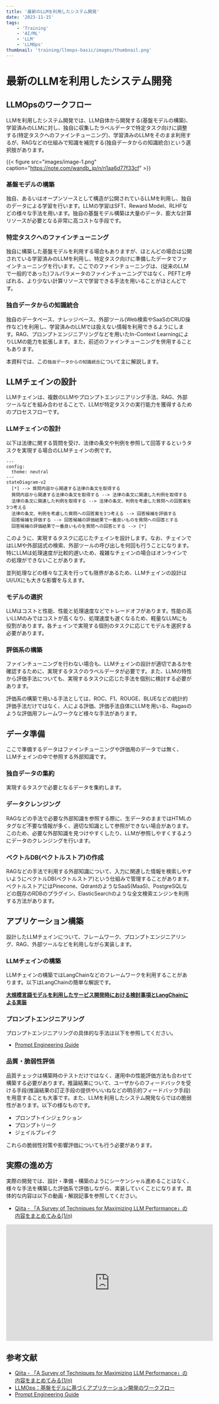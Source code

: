 ```yaml
---
title: '最新のLLMを利用したシステム開発'
date: '2023-11-15'
tags:
    - 'Training'
    - 'AI/ML'
    - 'LLM'
    - 'LLMOps'
thumbnail: 'training/llmops-basic/images/thumbnail.png'
---
```


# 最新のLLMを利用したシステム開発

## LLMOpsのワークフロー

LLMを利用したシステム開発では、LLM自体から開発する(基盤モデルの構築)、学習済みのLLMに対し、独自に収集したラベルデータで特定タスク向けに調整する(特定タスクへのファインチューニング)、学習済みのLLMをそのまま利用するが、RAGなどの仕組みで知識を補完する(独自データからの知識統合)という選択肢があります。

{{< figure src="images/image-1.png" caption="https://note.com/wandb_jp/n/n1aa6d77f33cf" >}}

### 基盤モデルの構築

独自、あるいはオープンソースとして構造が公開されているLLMを利用し、独自のデータによる学習を行います。LLMの学習はSFT、Reward Model、RLHFなどの様々な手法を用います。独自の基盤モデル構築は大量のデータ、膨大な計算リソースが必要となる非常に高コストな手段です。

### 特定タスクへのファインチューニング

独自に構築した基盤モデルを利用する場合もありますが、ほとんどの場合は公開されている学習済みのLLMを利用し、特定タスク向けに準備したデータでファインチューニングを行います。ここでのファインチューニングは、(従来のLLMで一般的であった)フルパラメータのファインチューニングではなく、PEFTと呼ばれる、より少ない計算リソースで学習できる手法を用いることがほとんどです。

### 独自データからの知識統合

独自のデータベース、ナレッジベース、外部ツール(Web検索やSaaSのCRUD操作など)を利用し、学習済みのLLMでは扱えない情報を利用できるようにします。RAG、プロンプトエンジニアリングなどを用いたIn-Context LearningによりLLMの能力を拡張します。また、前述のファインチューニングを併用することもあります。

本資料では、この`独自データからの知識統合`について主に解説します。

## LLMチェインの設計

LLMチェインは、複数のLLMやプロンプトエンジニアリング手法、RAG、外部ツールなどを組み合わせることで、LLMが特定タスクの実行能力を獲得するためのプロセスフローです。

### LLMチェインの設計

以下は法律に関する質問を受け、法律の条文や判例を参照して回答するというタスクを実現する場合のLLMチェインの例です。

```mermaid
---
config:
  theme: neutral
---
stateDiagram-v2
  [*] --> 質問内容から関連する法律の条文を取得する
  質問内容から関連する法律の条文を取得する --> 法律の条文に関連した判例を取得する
  法律の条文に関連した判例を取得する --> 法律の条文、判例を考慮した質問への回答案を3つ考える
  法律の条文、判例を考慮した質問への回答案を3つ考える --> 回答候補を評価する
  回答候補を評価する --> 回答候補の評価結果で一番良いものを質問への回答とする
  回答候補の評価結果で一番良いものを質問への回答とする --> [*]
```

このように、実現するタスクに応じたチェインを設計します。なお、チェインではLLMや外部詰式の検索、外部ツールの呼び出しを何回も行うことになります。特にLLMは処理速度が比較的遅いため、複雑なチェインの場合はオンラインでの処理ができないことがあります。

並列処理などの様々な工夫を行っても限界があるため、LLMチェインの設計はUI/UXにも大きな影響を与えます。

### モデルの選択

LLMはコストと性能、性能と処理速度などでトレードオフがあります。性能の高いLLMのみではコストが高くなり、処理速度も遅くなるため、軽量なLLMにも役割があります。各チェインで実現する個別のタスクに応じてモデルを選択する必要があります。

### 評価系の構築

ファインチューニングを行わない場合も、LLMチェインの設計が適切であるかを確認するために、実現するタスクのラベルデータが必要です。また、LLMの特性から評価手法についても、実現するタスクに応じた手法を個別に検討する必要があります。

評価系の構築で用いる手法としては、ROC、F1、ROUGE、BLUEなどの統計的評価手法だけではなく、人による評価、評価手法自体にLLMを用いる、Ragasのような評価用フレームワークなど様々な手法があります。

## データ準備

ここで準備するデータはファインチューニングや評価用のデータでは無く、LLMチェインの中で参照する外部知識です。

### 独自データの集約

実現するタスクで必要となるデータを集約します。

### データクレンジング

RAGなどの手法で必要な外部知識を参照する際に、生データのままではHTMLのタグなど不要な情報が多く、適切な知識として参照ができない場合があります。このため、必要な外部知識を見つけやすくしたり、LLMが参照しやすくするようにデータのクレンジングを行います。

### ベクトルDB(ベクトルストア)の作成

RAGなどの手法で利用する外部知識について、入力に関連した情報を検索しやすいようにベクトルDB(ベクトルストア)という仕組みで管理することがあります。ベクトルストアにはPinecone、QdrantのようなSaaS(MaaS)、PostgreSQLなどの既存のRDBのプラグイン、ElasticSearchのような全文検索エンジンを利用する方法があります。

## アプリケーション構築

設計したLLMチェインについて、フレームワーク、プロンプトエンジニアリング、RAG、外部ツールなどを利用しながら実装します。

### LLMチェインの構築

LLMチェインの構築ではLangChainなどのフレームワークを利用することがあります。以下はLangChainの簡単な解説です。

[**大規模言語モデルを利用したサービス開発時における検討事項とLangChainによる実装**](https://www.notion.so/LangChain-d668c08c7d014250858ae1a302558ad6?pvs=21)

### プロンプトエンジニアリング

プロンプトエンジニアリングの具体的な手法は以下を参照してください。

- [Prompt Engineering Guide](https://www.promptingguide.ai/jp)

### 品質・脆弱性評価

品質チェックは構築時のテストだけではなく、運用中の性能評価方法も合わせて構築する必要があります。推論結果について、ユーザからのフィードバックを受ける手段(推論結果の訂正手段の提供やいいねなどの明示的フィードバック手段)を用意することも大事です。また、LLMを利用したシステム開発ならではの脆弱性があります。以下の様なものです。

- プロンプトインジェクション
- プロンプトリーク
- ジェイルブレイク

これらの脆弱性対策や影響評価についても行う必要があります。

## 実際の進め方

実際の開発では、設計・準備・構築のようにシーケンシャル進めることはなく、様々な手法を構築した評価系で評価しながら、実装していくことになります。具体的な内容は以下の動画・解説記事を参照してください。

- [Qiita - 「A Survey of Techniques for Maximizing LLM Performance」の内容をまとめてみる(1/n)](https://qiita.com/s3kzk/items/de393e27b014ceaf0871)

<iframe width="560" height="315" src="https://www.youtube.com/embed/ahnGLM-RC1Y?si=o64uq9Lhr1NzgJMj" title="YouTube video player" frameborder="0" allow="accelerometer; autoplay; clipboard-write; encrypted-media; gyroscope; picture-in-picture; web-share" referrerpolicy="strict-origin-when-cross-origin" allowfullscreen></iframe>

## 参考文献

- [Qiita - 「A Survey of Techniques for Maximizing LLM Performance」の内容をまとめてみる(1/n)](https://qiita.com/s3kzk/items/de393e27b014ceaf0871)
- [LLMOps：基盤モデルに基づくアプリケーション開発のワークフロー](https://note.com/wandb_jp/n/n1aa6d77f33cf)
- [Prompt Engineering Guide](https://www.promptingguide.ai/jp)